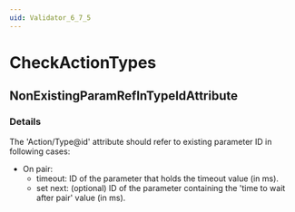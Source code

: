 ```yaml
---
uid: Validator_6_7_5
---
```


# CheckActionTypes

## NonExistingParamRefInTypeIdAttribute

<!-- Description, Properties, ... sections are auto-generated. -->
<!-- REPLACE ME AUTO-GENERATION -->

### Details

The 'Action/Type@id' attribute should refer to existing parameter ID in following cases:
- On pair:
    - timeout: ID of the parameter that holds the timeout value (in ms).
    - set next: (optional) ID of the parameter containing the 'time to wait after pair' value (in ms).

<!-- Uncomment to add example code -->
<!--### Example code-->
